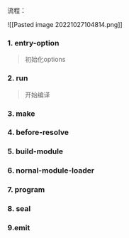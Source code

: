 流程：

![[Pasted image 20221027104814.png]]
### 1. entry-option

> 初始化options
> 


### 2. run
>开始编译

### 3. make



### 4. before-resolve


### 5. build-module


### 6. nornal-module-loader


### 7. program

### 8. seal

### 9.emit